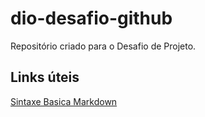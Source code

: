 # dio-desafio-github

Repositório criado para o Desafio de Projeto.

## Links úteis

[Sintaxe Basica Markdown](https://www.markdownguide.org/)



